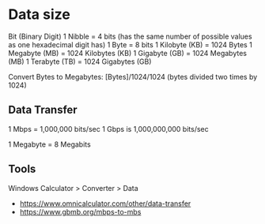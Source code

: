 # Data size

Bit (Binary Digit)
1 Nibble = 4 bits (has the same number of possible values as one hexadecimal digit has)
1 Byte = 8 bits
1 Kilobyte (KB) = 1024 Bytes
1 Megabyte (MB) = 1024 Kilobytes (KB)
1 Gigabyte (GB) = 1024 Megabytes (MB)
1 Terabyte (TB) = 1024 Gigabytes (GB)


Convert Bytes to Megabytes:
[Bytes]/1024/1024 (bytes divided two times by 1024)


## Data Transfer
1 Mbps = 1,000,000 bits/sec
1 Gbps is 1,000,000,000 bits/sec


1 Megabyte = 8 Megabits



## Tools
Windows Calculator > Converter > Data

- <https://www.omnicalculator.com/other/data-transfer>
- <https://www.gbmb.org/mbps-to-mbs>
